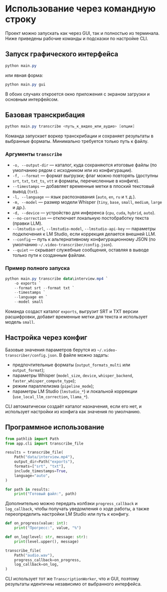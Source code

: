 # Использование через командную строку

Проект можно запускать как через GUI, так и полностью из терминала. Ниже приведены рабочие команды и подсказки по настройке CLI.

## Запуск графического интерфейса

```powershell
python main.py
```

или явная форма:

```powershell
python main.py gui
```

В обоих случаях откроется окно приложения с экраном загрузки и основным интерфейсом.

## Базовая транскрибация

```powershell
python main.py transcribe <путь_к_видео_или_аудио> [опции]
```

Команда запускает воркер транскрибации и сохраняет результаты в выбранные форматы. Минимально требуется только путь к файлу.

### Аргументы `transcribe`

- `-o, --output-dir` — каталог, куда сохраняются итоговые файлы (по умолчанию рядом с исходником или из конфигурации).
- `-f, --format` — формат выгрузки; флаг можно повторять (доступны `srt`, `txt`, `txt_ts`, `vtt` и форматы, перечисленные в конфиге).
- `--timestamps` — добавляет временные метки в плоский текстовый вывод (`txt`).
- `-l, --language` — язык распознавания (`auto`, `en`, `ru` и т. д.).
- `-m, --model` — размер модели Whisper (`tiny`, `base`, `small`, `medium`, `large` и др.).
- `-d, --device` — устройство для инференса (`cpu`, `cuda`, `hybrid`, `auto`).
- `--no-correction` — отключает локальную постобработку текста (правки LLM).
- `--lmstudio-url`, `--lmstudio-model`, `--lmstudio-api-key` — параметры подключения к LM Studio, если коррекция делается внешней LLM.
- `--config` — путь к альтернативному конфигурационному JSON (по умолчанию `~/.video-transcriber/config.json`).
- `--quiet` — скрывает служебные сообщения, оставляя в выводе только пути к созданным файлам.

### Пример полного запуска

```powershell
python main.py transcribe data\interview.mp4 `
    -o exports `
    --format srt --format txt `
    --timestamps `
    --language en `
    --model small
```

Команда создаст каталог `exports`, выгрузит SRT и TXT версии расшифровки, добавит временные метки для текста и использует модель `small`.

## Настройка через конфиг

Базовые значения параметров берутся из `~/.video-transcriber/config.json`. В файле можно задать:

- предпочтительные форматы (`output_formats_multi` или `output_format`);
- параметры Whisper (`model_size`, `device`, `whisper_backend`, `faster_whisper_compute_type`);
- режим параллелизма (`pipeline_mode`);
- параметры LM Studio (`lmstudio_*`) и локальной коррекции (`use_local_llm_correction`, `llama_*`).

CLI автоматически создаёт каталог назначения, если его нет, и использует настройки из конфига как значения по умолчанию.

## Программное использование

```python
from pathlib import Path
from app.cli import transcribe_file

results = transcribe_file(
    Path("data/interview.mp4"),
    output_dir=Path("exports"),
    formats=["srt", "txt"],
    include_timestamps=True,
    language="auto",
)

for path in results:
    print("Готовый файл:", path)
```

Дополнительно можно передать колбэки `progress_callback` и `log_callback`, чтобы получать уведомления о ходе работы, а также переопределить настройки LM Studio или путь к конфигу.

```python
def on_progress(value: int):
    print("Прогресс:", value, "%")

def on_log(level: str, message: str):
    print(level.upper(), message)

transcribe_file(
    Path("audio.wav"),
    progress_callback=on_progress,
    log_callback=on_log,
)
```

CLI использует тот же `TranscriptionWorker`, что и GUI, поэтому результаты идентичны независимо от выбранного интерфейса.
